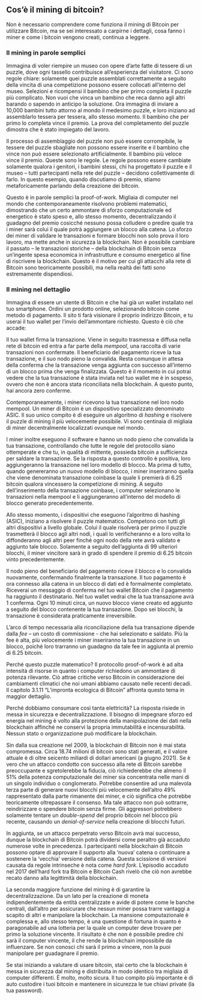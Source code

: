 ## Cos’è il mining di bitcoin?
Non è necessario comprendere come funziona il mining di Bitcoin per utilizzare Bitcoin, ma se sei interessato a carpirne i dettagli, cosa fanno i miner e come i bitcoin vengono creati, continua a leggere.

### Il mining in parole semplici
Immagina di voler riempire un museo con opere d’arte fatte di tessere di un puzzle, dove ogni tassello contribuisce all’esperienza del visitatore. Ci sono regole chiare: solamente quei puzzle assemblati correttamente a seguito della vincita di una competizione possono essere collocati all’interno del museo. Selezioni e ricompensi il bambino che per primo completa il puzzle più complicato. Non vuoi che vinca un bambino che reca danno agli altri barando o sapendo in anticipo la soluzione. Ora immagina di inviare a 10,000 bambini tutto attorno al mondo il medesimo puzzle, e loro iniziano ad assemblarlo tessera per tessera, allo stesso momento. Il bambino che per primo lo completa vince il premio. La prova del completamento del puzzle dimostra che è stato impiegato del lavoro.

Il processo di assemblaggio del puzzle non può essere corrompibile, le tessere del puzzle sbagliate non possono essere inserite e il bambino che vince non può essere selezionato artificialmente. Il bambino più veloce vince il premio. Queste sono le regole. Le regole possono essere cambiate solamente qualora i genitori, i bambini stessi, chi ha progettato il puzzle e il museo – tutti partecipanti nella rete del puzzle – decidono collettivamente di farlo. In questo esempio, quando discutiamo di premio, stiamo metaforicamente parlando della creazione dei bitcoin.

Questo è in parole semplici la proof-of-work. Migliaia di computer nel mondo che contemporaneamente risolvono problemi matematici, dimostrando che un certo ammontare di sforzo computazionale ed energetico è stato speso e, allo stesso momento, decentralizzando il guadagno del premio cosicché nessuno possa colludere o predire quale tra i miner sarà colui il quale potrà aggiungere un blocco alla catena. Lo sforzo dei miner di validare le transazioni e formare blocchi non solo prova il loro lavoro, ma mette anche in sicurezza la blockchain. Non è possibile cambiare il passato – le transazioni storiche – della blockchain di Bitcoin senza un’ingente spesa economica in infrastrutture e consumo energetico al fine di riscrivere la blockchain. Questo è il motivo per cui gli attacchi alla rete di Bitcoin sono teoricamente possibili, ma nella realtà dei fatti sono estremamente dispendiosi.

### Il mining nel dettaglio

Immagina di essere un utente di Bitcoin e che hai già un wallet installato nel tuo smartphone. Ordini un prodotto online, selezionando bitcoin come metodo di pagamento. Il sito ti farà visionare il proprio indirizzo Bitcoin, e tu userai il tuo wallet per l’invio dell’ammontare richiesto. Questo è ciò che accade:

Il tuo wallet firma la transazione. Viene in seguito trasmessa e diffusa nella rete di bitcoin ed entra a far parte della _mempool_, una raccolta di varie transazioni non confermate. Il beneficiario del pagamento riceve la tua transazione, e il suo nodo pieno la convalida. Resta comunque in attesa della conferma che la transazione venga aggiunta con successo all’interno di un blocco prima che venga finalizzata. Questo è il momento in cui potrai vedere che la tua transazione è stata inviata nel tuo wallet me è in sospeso, ovvero che non è ancora stata riconciliata nella blockchain. A questo punto, hai ancora zero conferme.

Contemporaneamente, i miner ricevono la tua transazione nel loro nodo mempool. Un miner di Bitcoin è un dispositivo specializzato denominato ASIC. Il suo unico compito è di eseguire un algoritmo di _hashing_ e risolvere il puzzle di mining il più velocemente possibile. Vi sono centinaia di migliaia di miner decentralmente localizzati ovunque nel mondo.

I miner inoltre eseguono il software e hanno un nodo pieno che convalida la tua transazione, controllando che tutte le regole del protocollo siano ottemperate e che tu, in qualità di mittente, possieda bitcoin a sufficienza per saldare la transazione. Se la risposta a questo controllo è positiva, loro aggiungeranno la transazione nel loro modello di blocco. Ma prima di tutto, quando genereranno un nuovo modello di blocco, i miner inseriranno quella che viene denominata transazione coinbase la quale li premierà di 6.25 bitcoin qualora vincessero la competizione di mining. A seguito dell’inserimento della transazione coinbase, i computer selezionano le transazioni nella mempool e li aggiungeranno all’interno del modello di blocco generato precedentemente.

Allo stesso momento, i dispositivi che eseguono l’algoritmo di hashing (ASIC), iniziano a risolvere il puzzle matematico. Competono con tutti gli altri dispositivi a livello globale. Colui il quale risolverà per primo il puzzle trasmetterà il blocco agli altri nodi, i quali lo verificheranno e a loro volta lo diffonderanno agli altri peer finché ogni nodo della rete avrà validato e aggiunto tale blocco. Solamente a seguito dell’aggiunta di 99 ulteriori blocchi, il miner vincitore sarà in grado di spendere il premio di 6.25 bitcoin vinto precedentemente.

Il nodo pieno del beneficiario del pagamento riceve il blocco e lo convalida nuovamente, confermando finalmente la transazione. Il tuo pagamento è ora connesso alla catena in un blocco di dati ed è formalmente completato. Riceverai un messaggio di conferma nel tuo wallet Bitcoin che il pagamento ha raggiunto il destinatario. Nel tuo wallet vedrai che la tua transazione avrà 1 conferma. Ogni 10 minuti circa, un nuovo blocco viene creato ed aggiunto a seguito del blocco contenente la tua transazione. Dopo sei blocchi, la transazione è considerata praticamente irreversibile.

L’arco di tempo necessaria alla riconciliazione della tua transazione dipende dalla _fee_ – un costo di commissione - che hai selezionato e saldato. Più la fee è alta, più velocemente i miner inseriranno la tua transazione in un blocco, poiché loro trarranno un guadagno da tale fee in aggiunta al premio di 6.25 bitcoin.

Perché questo puzzle matematico? Il protocollo proof-of-work è ad alta intensità di risorse in quanto i computer richiedono un ammontare di potenza rilevante. Ciò attrae critiche verso Bitcoin in considerazione dei cambiamenti climatici che noi umani abbiamo causato nelle recenti decadi. Il capitolo 3.1.11 “L’impronta ecologica di Bitcoin” affronta questo tema in maggior dettaglio.

Perché dobbiamo consumare così tanta elettricità? La risposta risiede in messa in sicurezza e decentralizzazione. Il bisogno di impegnare sforzo ed energia nel mining è volto alla protezione della manipolazione dei dati nella blockchain affinché ne conservi la propria immutabilità e incensurabilità. Nessun stato o organizzazione può modificare la blockchain.

Sin dalla sua creazione nel 2009, la blockchain di Bitcoin non è mai stata compromessa. Circa 18.74 milioni di bitcoin sono stati generati, e il valore attuale è di oltre seicento miliardi di dollari americani (a giugno 2021). Se è vero che un attacco condotto con successo alla rete di Bitcoin sarebbe preoccupante e sgretolerebbe la fiducia, ciò richiederebbe che almeno il 51% della potenza computazionale dei miner sia concentrata nelle mani di un singolo individuo o conglomerato. Potrebbe consentire ad una malevola terza parte di generare nuovi blocchi più velocemente dell’altro 49% rappresentato dalla parte rimanente dei miner, e ciò significa che potrebbe teoricamente oltrepassare il consenso. Ma tale attacco non può sottrarre, reindirizzare o spendere bitcoin senza firme. Gli aggressori potrebbero solamente tentare un _double-spend_ del proprio bitcoin nel blocco più recente, causando un _denial-of-service_ nella creazione di blocchi futuri. 

In aggiunta, se un attacco perpetrato verso Bitcoin avrà mai successo, dunque la blockchain di Bitcoin potrà dividersi come peraltro già accaduto numerose volte in precedenza. I partecipanti nella blockchain di Bitcoin possono optare di approvare il supporto alla ‘nuova’ catena o continuare a sostenere la ‘vecchia’ versione della catena. Questa scissione di versioni causata da regole intrinseche è nota come _hard fork_. L’episodio accaduto nel 2017 dell’hard fork tra Bitcoin e Bitcoin Cash rivelò che ciò non avrebbe recato danno alla legittimità della blockchain.

La seconda maggiore funzione del mining è di garantire la decentralizzazione. Da un lato per la creazione di moneta indipendentemente da entità centralizzate e avide di potere come le banche centrali, dall’altro per assicurare che nessun miner possa trarre vantaggi a scapito di altri e manipolare la blockchain. La mansione computazionale è complessa e, allo stesso tempo, è una questione di fortuna in quanto è paragonabile ad una lotteria per la quale un computer deve trovare per primo la soluzione vincente. Il risultato è che non è possibile predire chi sarà il computer vincente, il che rende la blockchain impossibile da influenzare. Se non conosci chi sarà il primo a vincere, non la puoi manipolare per guadagnare il premio.

Se stai iniziando a valutare di usare bitcoin, stai certo che la blockchain è messa in sicurezza dal mining e distribuita in modo identico tra migliaia di computer differenti. È molto, molto sicura. Il tuo compito più importante è di auto custodire i tuoi bitcoin e mantenere in sicurezza le tue chiavi private (la tua password).
